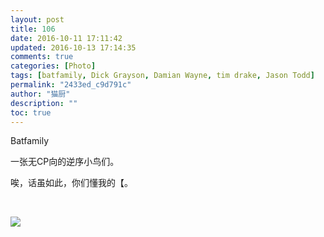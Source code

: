 ```yaml
---
layout: post
title: 106
date: 2016-10-11 17:11:42
updated: 2016-10-13 17:14:35
comments: true
categories: [Photo]
tags: [batfamily, Dick Grayson, Damian Wayne, tim drake, Jason Todd]
permalink: "2433ed_c9d791c"
author: "猫厨"
description: ""
toc: true
---
```


<p>Batfamily </p> 
<p>一张无CP向的逆序小鸟们。</p> 
<p>唉，话虽如此，你们懂我的【。</p> 
<p><br /></p>

![](https://nos.netease.com/imglf0/img/cVZNdzJtQk9JV2RKcEF5YlBxR2FSTWVRTW9hNGFkOTZnbkpWVy9QejFWcERhVERKU282eDl3PT0.jpg)
